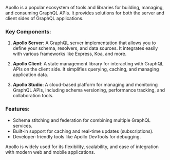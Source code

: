Apollo is a popular ecosystem of tools and libraries for building, managing, and consuming GraphQL APIs. It provides solutions for both the server and client sides of GraphQL applications.

### Key Components:
1. **Apollo Server**: A GraphQL server implementation that allows you to define your schema, resolvers, and data sources. It integrates easily with various frameworks like Express, Koa, and more.

2. **Apollo Client**: A state management library for interacting with GraphQL APIs on the client side. It simplifies querying, caching, and managing application data.

3. **Apollo Studio**: A cloud-based platform for managing and monitoring GraphQL APIs, including schema versioning, performance tracking, and collaboration tools.

### Features:
- Schema stitching and federation for combining multiple GraphQL services.
- Built-in support for caching and real-time updates (subscriptions).
- Developer-friendly tools like Apollo DevTools for debugging.

Apollo is widely used for its flexibility, scalability, and ease of integration with modern web and mobile applications.
